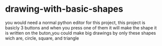 # drawing-with-basic-shapes
you would need a normal python editor for this project, this project is basicly 3 buttons and when you press one of them it will make the shape it is written on the buton,you could make big drawings by only these shapes wich are, circle, square, and triangle
